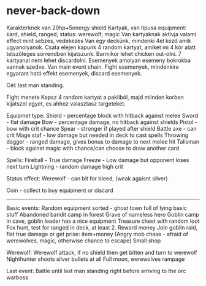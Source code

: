# never-back-down
Karakterknek van 20hp+5energy shield
Kartyak, van tipusa equipment: kard, shield, ranged; status: werewolf; magic
Van kartyaknak aktívja valami effect mint sebzes, vedekezes
Van egy deckünk, mindenki 4el kezd amik ugyanolyanok. Csata elejen kapunk 4 random kartyat, amiket mi 4 kör alatt tetszőleges sorrendben kijatszunk. Barmikor lehet chicken out-olni. 7 kartyanal nem lehet discardolni. 
Esemenyek amolyan esemeny bokrokba vannak szedve. Van main event chain. Fight esemenyek, mindenkire egyarant ható effekt esemenyek, discard esemenyek.

Cél: last man standing.

Fight menete
Kapsz 4 random kartyat a pakliból, majd miinden korben kijatszol egyet, es ahhoz valasztasz targeteket. 
 
 
Equipmet type:
Shield - percentage block with hitback against melee
Sword - flat damage
Bow - percentage damage, no hitback against shields
Pistol - bow with crit chance
Spear - stronger if played after shield
Battle axe - can crit
Mage staf - low damage but needed in deck to cast spells
Throwing dagger - ranged damage, gives bonus to damage to next melee hit
Talisman - block against magic with chance/can choose to draw another card


Spells:
Fireball - True damage
Freeze - Low damage but opponent loses next turn 
Lightning - random damage high crit

Status effect:
Werewolf - can bit for bleed, (weak agaisnt silver)

Coin - collect to buy equipment or discard

-------------------------------------------
Basic events:
Random equipment sorted - ghost town full of lying basic stuff
Abandoned bandit camp in forest
Grave of nameless hero
Goblin camp in cave, goblin leader has a nice equipment
Treasure chest with random loot
Fox hunt, test for ranged in deck, at least 2. Reward money
Join goblin raid, flat true damage or get prise: item+money
(Angry mob chase - afraid of werewolves, magic, otherwise chance to escape)
Small shop


Werewolf:
Werewolf attack, if no shield then get bitten and turn to werewolf
Nighthunter shoots silver bullets at all
Full moon, werewolves rampage


Last event:
Battle until last man standing right before arriving to the orc warboss

